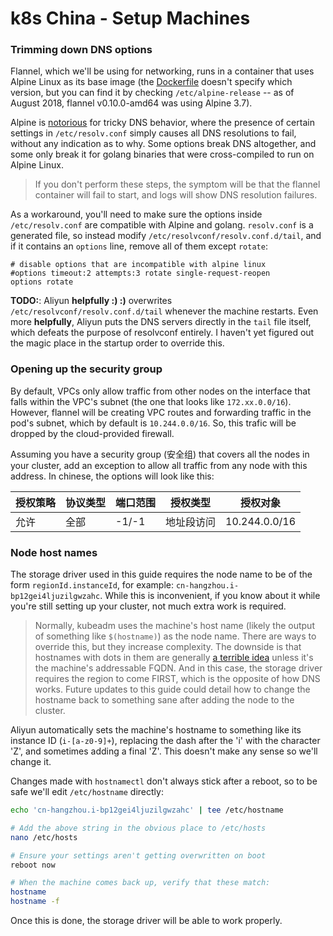 # k8s China - Setup Machines

### Trimming down DNS options

Flannel, which we'll be using for networking, runs in a container that uses Alpine Linux as its base image (the [Dockerfile](https://github.com/coreos/flannel/blob/master/Dockerfile.amd64) doesn't specify which version, but you can find it by checking `/etc/alpine-release` -- as of August 2018, flannel v0.10.0-amd64 was using Alpine 3.7).

Alpine is [notorious](https://www.google.com/search?q=alpine+resolv.conf+options) for tricky DNS behavior, where the presence of certain settings in `/etc/resolv.conf` simply causes all DNS resolutions to fail, without any indication as to why.  Some options break DNS altogether, and some only break it for golang binaries that were cross-compiled to run on Alpine Linux.

> If you don't perform these steps, the symptom will be that the flannel container will fail to start, and logs will show DNS resolution failures.

As a workaround, you'll need to make sure the options inside `/etc/resolv.conf` are compatible with Alpine and golang.  `resolv.conf` is a generated file, so instead modify `/etc/resolvconf/resolv.conf.d/tail`, and if it contains an `options` line, remove all of them except `rotate`:

```
# disable options that are incompatible with alpine linux
#options timeout:2 attempts:3 rotate single-request-reopen
options rotate
```

**TODO:**: Aliyun **helpfully :) :)** overwrites `/etc/resolvconf/resolv.conf.d/tail` whenever the machine restarts.  Even more **helpfully**, Aliyun puts the DNS servers directly in the `tail` file itself, which defeats the purpose of resolvconf entirely.  I haven't yet figured out the magic place in the startup order to override this.

### Opening up the security group

By default, VPCs only allow traffic from other nodes on the interface that falls within the VPC's subnet (the one that looks like `172.xx.0.0/16`).  However, flannel will be creating VPC routes and forwarding traffic in the pod's subnet, which by default is `10.244.0.0/16`.  So, this trafic will be dropped by the cloud-provided firewall.

Assuming you have a security group (安全组) that covers all the nodes in your cluster, add an exception to allow all traffic from any node with this address.  In chinese, the options will look like this:

授权策略 | 协议类型 | 端口范围 | 授权类型 | 授权对象
--------|---------|---------|---------|-------
允许    |    全部  | -1/-1   | 地址段访问 | 10.244.0.0/16


### Node host names

The storage driver used in this guide requires the node name to be of the form `regionId.instanceId`, for example: `cn-hangzhou.i-bp12gei4ljuzilgwzahc`.  While this is inconvenient, if you know about it while you're still setting up your cluster, not much extra work is required.

> Normally, kubeadm uses the machine's host name (likely the output of something like `$(hostname)`) as the node name. There are ways to override this, but they increase complexity.  The downside is that hostnames with dots in them are generally [a terrible idea](https://serverfault.com/questions/229331/can-i-have-dots-in-a-hostname) unless it's the machine's addressable FQDN. And in this case, the storage driver requires the region to come FIRST, which is the opposite of how DNS works. Future updates to this guide could detail how to change the hostname back to something sane after adding the node to the cluster.

Aliyun automatically sets the machine's hostname to something like its instance ID (`i-[a-z0-9]+`), replacing the dash after the 'i' with the character 'Z', and sometimes adding a final 'Z'.  This doesn't make any sense so we'll change it.

Changes made with `hostnamectl` don't always stick after a reboot, so to be safe we'll edit `/etc/hostname` directly:

```bash
echo 'cn-hangzhou.i-bp12gei4ljuzilgwzahc' | tee /etc/hostname

# Add the above string in the obvious place to /etc/hosts
nano /etc/hosts

# Ensure your settings aren't getting overwritten on boot
reboot now

# When the machine comes back up, verify that these match:
hostname
hostname -f
```

Once this is done, the storage driver will be able to work properly.

